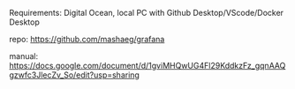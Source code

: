 Requirements: Digital Ocean, local PC with Github Desktop/VScode/Docker Desktop

repo:
https://github.com/mashaeg/grafana

manual:
https://docs.google.com/document/d/1gviMHQwUG4Fl29KddkzFz_gqnAAQgzwfc3JlecZv_So/edit?usp=sharing
